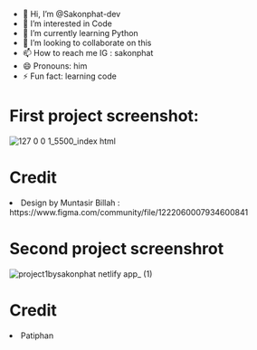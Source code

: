 - 👋 Hi, I’m @Sakonphat-dev
- 👀 I’m interested in Code
- 🌱 I’m currently learning Python
- 💞️ I’m looking to collaborate on this
- 📫 How to reach me IG : sakonphat
- 😄 Pronouns: him
- ⚡ Fun fact: learning code


<!---
Sakonphat-dev/Sakonphat-dev is a ✨ special ✨ repository because its `README.md` (this file) appears on your GitHub profile.
You can click the Preview link to take a look at your changes.
--->
<h1>First project screenshot:</h1>

![127 0 0 1_5500_index html](https://github.com/user-attachments/assets/ee4c51a4-1fcf-4977-864b-355f57591d6c)

<h1>Credit</h1>
<li>Design by Muntasir Billah : https://www.figma.com/community/file/1222060007934600841</li>

<h1>Second project screenshrot</h1>

![project1bysakonphat netlify app_ (1)](https://github.com/user-attachments/assets/31b13461-4d63-4aaa-8c6a-f53578d00c43)


<h1>Credit</h1>
<li>Patiphan</li>
